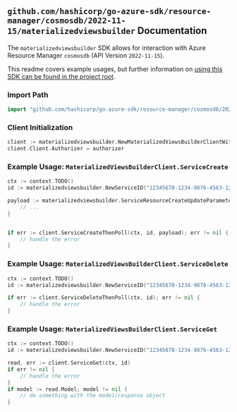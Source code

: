
## `github.com/hashicorp/go-azure-sdk/resource-manager/cosmosdb/2022-11-15/materializedviewsbuilder` Documentation

The `materializedviewsbuilder` SDK allows for interaction with Azure Resource Manager `cosmosdb` (API Version `2022-11-15`).

This readme covers example usages, but further information on [using this SDK can be found in the project root](https://github.com/hashicorp/go-azure-sdk/tree/main/docs).

### Import Path

```go
import "github.com/hashicorp/go-azure-sdk/resource-manager/cosmosdb/2022-11-15/materializedviewsbuilder"
```


### Client Initialization

```go
client := materializedviewsbuilder.NewMaterializedViewsBuilderClientWithBaseURI("https://management.azure.com")
client.Client.Authorizer = authorizer
```


### Example Usage: `MaterializedViewsBuilderClient.ServiceCreate`

```go
ctx := context.TODO()
id := materializedviewsbuilder.NewServiceID("12345678-1234-9876-4563-123456789012", "example-resource-group", "accountName", "serviceName")

payload := materializedviewsbuilder.ServiceResourceCreateUpdateParameters{
	// ...
}


if err := client.ServiceCreateThenPoll(ctx, id, payload); err != nil {
	// handle the error
}
```


### Example Usage: `MaterializedViewsBuilderClient.ServiceDelete`

```go
ctx := context.TODO()
id := materializedviewsbuilder.NewServiceID("12345678-1234-9876-4563-123456789012", "example-resource-group", "accountName", "serviceName")

if err := client.ServiceDeleteThenPoll(ctx, id); err != nil {
	// handle the error
}
```


### Example Usage: `MaterializedViewsBuilderClient.ServiceGet`

```go
ctx := context.TODO()
id := materializedviewsbuilder.NewServiceID("12345678-1234-9876-4563-123456789012", "example-resource-group", "accountName", "serviceName")

read, err := client.ServiceGet(ctx, id)
if err != nil {
	// handle the error
}
if model := read.Model; model != nil {
	// do something with the model/response object
}
```
